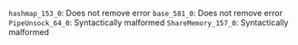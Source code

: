 `hashmap_153_0`: Does not remove error
`base_581_0`: Does not remove error
`PipeUnsock_64_0`: Syntactically malformed
`ShareMemory_157_0`: Syntactically malformed
